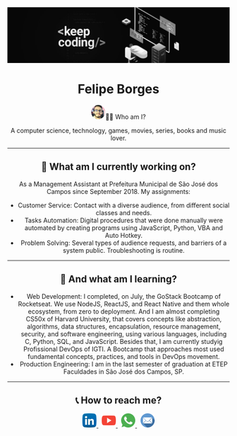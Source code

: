 <div align="center">
  <img width="auto" src="./intro.jpg">
  <h1>Felipe Borges</h1>
	<img width="32px" style="border-radius: 16px;" src="./assets/profile.jpg" alt="Felipe Borges>
										       <br>
</div>

## 👨‍💻 Who am I?
A computer science, technology, games, movies, series, books and music lover.
<hr>

## 💼 What am I currently working on?
As a Management Assistant at Prefeitura Municipal de São José dos Campos since September 2018. My assignments:
- Customer Service: Contact with a diverse audience, from different social classes and needs.
- Tasks Automation: Digital procedures that were done manually were automated by creating programs using JavaScript, Python, VBA and Auto Hotkey.
- Problem Solving: Several types of audience requests, and barriers of a system public. Troubleshooting is routine.
<hr>

## 📖 And what am I learning?
- Web Development: I completed, on July, the GoStack Bootcamp of Rocketseat. We use NodeJS, ReactJS, and React Native and them whole ecosystem, from zero to deployment. And I am almost completing CS50x of Harvard University, that covers concepts like abstraction, algorithms, data structures, encapsulation, resource management, security, and software engineering, using various languages, including C, Python, SQL, and JavaScript. Besides that, I am currently studyig Profissional DevOps of IGTI. A Bootcamp that approaches most used fundamental concepts, practices, and tools in DevOps movement.
- Production Engineering: I am in the last semester of graduation at ETEP Faculdades in São José dos Campos, SP.
<hr>

## 📞 How to reach me?

<a href="https://www.linkedin.com/in/felipejsborges">
	<img width="32px" src="./assets/linkedin.svg" alt="LinkedIn">
</a>&nbsp

<a href="https://www.youtube.com/channel/UC6tN_loxPGOP30LWNbJM7rg">
	<img width="32px" src="./assets/youtube.svg" alt="YouTube">
</a>&nbsp

<a href="https://wa.me/+55012996477129">
	<img width="32px" src="./assets/whatsapp.svg" alt="WhatsApp">
</a>&nbsp

<a href="mailto:felipejsborges@outlook.com">
	<img width="32px" src="./assets/mail.svg" alt="E-mail">
</a>

<!-- Pendencies
- [ ] - Add badges
- [ ] - Add a Summary
- [ ] - I’m looking to collaborate on...
- [ ] - I’m looking for help with...
-->
